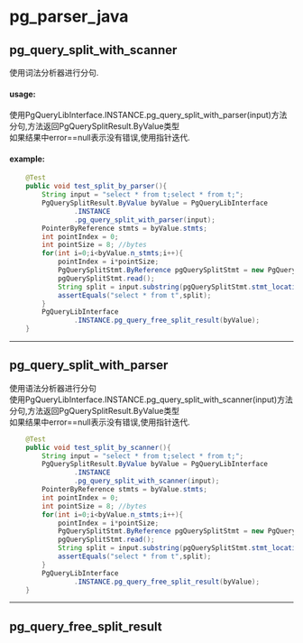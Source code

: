 # pg_parser_java

## pg_query_split_with_scanner
使用词法分析器进行分句.  
#### usage:   
使用PgQueryLibInterface.INSTANCE.pg_query_split_with_parser(input)方法分句,方法返回PgQuerySplitResult.ByValue类型  
如果结果中error==null表示没有错误,使用指针迭代.  

#### example:  
```java
    @Test
    public void test_split_by_parser(){
        String input = "select * from t;select * from t;";
        PgQuerySplitResult.ByValue byValue = PgQueryLibInterface
                .INSTANCE
                .pg_query_split_with_parser(input);
        PointerByReference stmts = byValue.stmts;
        int pointIndex = 0;
        int pointSize = 8; //bytes
        for(int i=0;i<byValue.n_stmts;i++){
            pointIndex = i*pointSize;
            PgQuerySplitStmt.ByReference pgQuerySplitStmt = new PgQuerySplitStmt.ByReference(stmts.getPointer().getPointer(pointIndex));
            pgQuerySplitStmt.read();
            String split = input.substring(pgQuerySplitStmt.stmt_location, pgQuerySplitStmt.stmt_location+ pgQuerySplitStmt.stmt_len);
            assertEquals("select * from t",split);
        }
        PgQueryLibInterface
                .INSTANCE.pg_query_free_split_result(byValue);
    }
```

----------  
## pg_query_split_with_parser
  使用语法分析器进行分句  
  使用PgQueryLibInterface.INSTANCE.pg_query_split_with_scanner(input)方法分句,方法返回PgQuerySplitResult.ByValue类型  
  如果结果中error==null表示没有错误,使用指针迭代.  
```java
    @Test
    public void test_split_by_scanner(){
        String input = "select * from t;select * from t;";
        PgQuerySplitResult.ByValue byValue = PgQueryLibInterface
                .INSTANCE
                .pg_query_split_with_scanner(input);
        PointerByReference stmts = byValue.stmts;
        int pointIndex = 0;
        int pointSize = 8; //bytes
        for(int i=0;i<byValue.n_stmts;i++){
            pointIndex = i*pointSize;
            PgQuerySplitStmt.ByReference pgQuerySplitStmt = new PgQuerySplitStmt.ByReference(stmts.getPointer().getPointer(pointIndex));
            pgQuerySplitStmt.read();
            String split = input.substring(pgQuerySplitStmt.stmt_location, pgQuerySplitStmt.stmt_location+ pgQuerySplitStmt.stmt_len);
            assertEquals("select * from t",split);
        }
        PgQueryLibInterface
                .INSTANCE.pg_query_free_split_result(byValue);
    }
```
----------   

## pg_query_free_split_result



